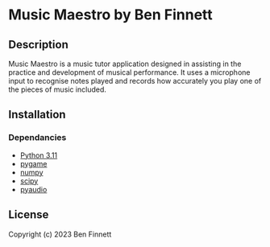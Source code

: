 # Music Maestro by Ben Finnett
## Description
Music Maestro is a music tutor application designed in assisting in the practice
and development of musical performance. It uses a microphone input to recognise
notes played and records how accurately you play one of the pieces of music
included.

## Installation
### Dependancies
- [Python 3.11](https://www.python.org/downloads/)
- [pygame](https://pypi.org/project/pygame/)
- [numpy](https://pypi.org/project/numpy/)
- [scipy](https://pypi.org/project/scipy/)
- [pyaudio](https://pypi.org/project/PyAudio/)

## License
Copyright (c) 2023 Ben Finnett

